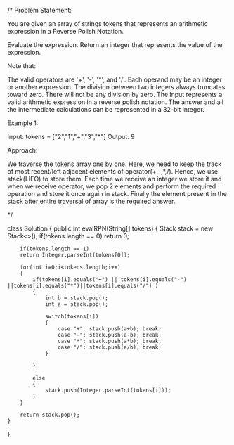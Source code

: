 /*
Problem Statement: 

You are given an array of strings tokens that represents an arithmetic expression in a Reverse Polish Notation.

Evaluate the expression. Return an integer that represents the value of the expression.

Note that:

The valid operators are '+', '-', '*', and '/'.
Each operand may be an integer or another expression.
The division between two integers always truncates toward zero.
There will not be any division by zero.
The input represents a valid arithmetic expression in a reverse polish notation.
The answer and all the intermediate calculations can be represented in a 32-bit integer.
 

Example 1:

Input: tokens = ["2","1","+","3","*"]
Output: 9

Approach:

We traverse the tokens array one by one.
Here, we need to keep the track of most recent/left adjacent elements of operator(+,-,*,/). Hence, we use stack(LIFO) to store them.
Each time we receive an integer we store it and when we receive operator, we pop 2 elements and perform the required operation and store it once again in stack.
Finally the element present in the stack after entire traversal of array is the required answer.

*/


class Solution {
    public int evalRPN(String[] tokens) {
        Stack<Integer> stack = new Stack<>();
        if(tokens.length == 0)
        return 0;

        if(tokens.length == 1)
        return Integer.parseInt(tokens[0]);

        for(int i=0;i<tokens.length;i++)
        {
            if(tokens[i].equals("+") || tokens[i].equals("-") ||tokens[i].equals("*")||tokens[i].equals("/") )
            {
                int b = stack.pop();
                int a = stack.pop();

                switch(tokens[i])
                {
                    case "+": stack.push(a+b); break;
                    case "-": stack.push(a-b); break;
                    case "*": stack.push(a*b); break;
                    case "/": stack.push(a/b); break;
                }
                
            }
            
            else
            {
                stack.push(Integer.parseInt(tokens[i]));
            }
        }

        return stack.pop();
    }
}
